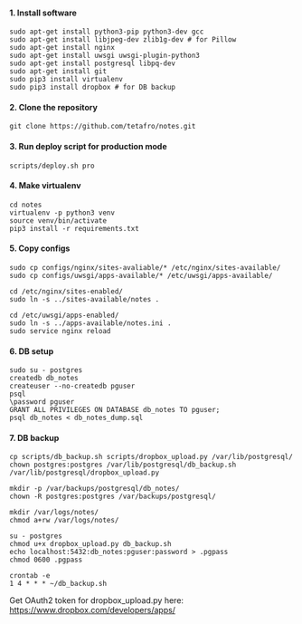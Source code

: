 #### 1. Install software
```
sudo apt-get install python3-pip python3-dev gcc
sudo apt-get install libjpeg-dev zlib1g-dev # for Pillow
sudo apt-get install nginx
sudo apt-get install uwsgi uwsgi-plugin-python3
sudo apt-get install postgresql libpq-dev
sudo apt-get install git
sudo pip3 install virtualenv
sudo pip3 install dropbox # for DB backup
```

#### 2. Clone the repository
```
git clone https://github.com/tetafro/notes.git
```

#### 3. Run deploy script for production mode
```
scripts/deploy.sh pro
```

#### 4. Make virtualenv
```
cd notes
virtualenv -p python3 venv
source venv/bin/activate
pip3 install -r requirements.txt
```

#### 5. Copy configs
```
sudo cp configs/nginx/sites-avaliable/* /etc/nginx/sites-available/
sudo cp configs/uwsgi/apps-available/* /etc/uwsgi/apps-available/

cd /etc/nginx/sites-enabled/
sudo ln -s ../sites-available/notes .

cd /etc/uwsgi/apps-enabled/
sudo ln -s ../apps-available/notes.ini .
sudo service nginx reload
```

#### 6. DB setup
```
sudo su - postgres
createdb db_notes
createuser --no-createdb pguser
psql
\password pguser
GRANT ALL PRIVILEGES ON DATABASE db_notes TO pguser;
psql db_notes < db_notes_dump.sql
```

#### 7. DB backup
```
cp scripts/db_backup.sh scripts/dropbox_upload.py /var/lib/postgresql/
chown postgres:postgres /var/lib/postgresql/db_backup.sh /var/lib/postgresql/dropbox_upload.py

mkdir -p /var/backups/postgresql/db_notes/
chown -R postgres:postgres /var/backups/postgresql/

mkdir /var/logs/notes/
chmod a+rw /var/logs/notes/

su - postgres
chmod u+x dropbox_upload.py db_backup.sh
echo localhost:5432:db_notes:pguser:password > .pgpass
chmod 0600 .pgpass

crontab -e
1 4 * * * ~/db_backup.sh
```
Get OAuth2 token for dropbox_upload.py here: https://www.dropbox.com/developers/apps/
